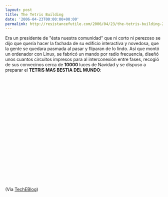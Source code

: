 ```yaml
---
layout: post
title: The Tetris Building
date: '2006-04-23T00:00:00+00:00'
permalink: http://resistancefutile.com/2006/04/23/the-tetris-building-2/
---
```

Era un presidente de "ésta nuestra comunidad" que ni corto ni perezoso se dijo que quería hacer la fachada de su edificio interactiva y novedosa, que la gente se quedara pasmada al pasar y fliparan de lo lindo. Así que montó un ordenador con Linux, se fabricó un mando por radio frecuencia, diseñó unos cuantos circuitos impresos para al interconexión entre fases, recogió de sus convecinos cerca de <span style="font-weight:bold;">10000</span> luces de Navidad y se dispuso a preparar el <span style="font-weight:bold;">TETRIS MAS BESTIA DEL MUNDO</span>:
<object width="425" height="350"><param name="movie" value="http://www.youtube.com/v/Zq5vXqrIwjE"></param><embed src="http://www.youtube.com/v/Zq5vXqrIwjE" type="application/x-shockwave-flash" width="425" height="350"></embed></object>

(Vía <a href="http://www.techeblog.com/index.php/tech-gadget/worlds-largest-functional-tetris-game">TechEBlog</a>)
